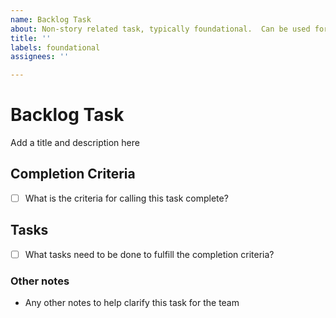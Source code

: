 ```yaml
---
name: Backlog Task
about: Non-story related task, typically foundational.  Can be used for both research and engineering tasks.
title: ''
labels: foundational
assignees: ''

---
```


# Backlog Task

Add a title and description here

## Completion Criteria

- [ ] What is the criteria for calling this task complete?

## Tasks

- [ ] What tasks need to be done to fulfill the completion criteria?

### Other notes

- Any other notes to help clarify this task for the team

